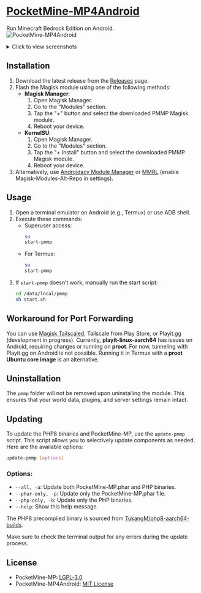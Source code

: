 
# [PocketMine-MP](https://github.com/pmmp/PocketMine-MP)[4Android](https://github.com/TukangM/PocketMine-MP4Android)  
Run Minecraft Bedrock Edition on Android.  
![PocketMine-MP4Android](https://tukangm.github.io/asset/img/pocketmine4android/pocketmine.jpg)

<details>
<summary>Click to view screenshots</summary>

![Screenshot 1](https://github.com/TukangM/PocketMine-MP4Android/assets/91467886/2c3438f5-4cf6-4d08-9b6c-5e3c5b8caa56)  
![Screenshot 2](https://github.com/TukangM/PocketMine-MP4Android/assets/91467886/612e50c3-bc8a-4f72-bade-37ad2187bd76)  
![Screenshot 3](https://github.com/TukangM/PocketMine-MP4Android/assets/91467886/2c46ad81-bdc5-41ff-9dd6-61c688c1a71b)

</details>

## Installation

1. Download the latest release from the [Releases](https://github.com/Magisk-Modules-Alt-Repo/pmmp/releases) page.
2. Flash the Magisk module using one of the following methods:
   - **Magisk Manager**:
     1. Open Magisk Manager.
     2. Go to the "Modules" section.
     3. Tap the "+" button and select the downloaded PMMP Magisk module.
     4. Reboot your device.
   - **KernelSU**:
     1. Open Magisk Manager.
     2. Go to the "Modules" section.
     3. Tap the "+ Install" button and select the downloaded PMMP Magisk module.
     4. Reboot your device.
3. Alternatively, use [Androidacy Module Manager](https://github.com/Androidacy/MagiskModuleManager) or [MMRL](https://github.com/DerGoogler/MMRL) (enable Magisk-Modules-Alt-Repo in settings).

## Usage

1. Open a terminal emulator on Android (e.g., Termux) or use ADB shell.
2. Execute these commands:
   - Superuser access:
     ```bash
     su
     start-pmmp
     ```
   - For Termux:
     ```bash
     su
     start-pmmp
     ```
3. If `start-pmmp` doesn’t work, manually run the start script:
   ```bash
   cd /data/local/pmmp
   sh start.sh
   ```

## Workaround for Port Forwarding

You can use [Magisk Tailscaled](https://github.com/anasfanani/Magisk-Tailscaled), Tailscale from Play Store, or Playit.gg (development in progress). Currently, **playit-linux-aarch64** has issues on Android, requiring changes or running on **proot**. For now, tunneling with Playit.gg on Android is not possible. Running it in Termux with a **proot Ubuntu core image** is an alternative.

## Uninstallation

The `pmmp` folder will not be removed upon uninstalling the module. This ensures that your world data, plugins, and server settings remain intact.

## Updating

To update the PHP8 binaries and PocketMine-MP, use the `update-pmmp` script. This script allows you to selectively update components as needed. Here are the available options:

```bash
update-pmmp [options]
```

### Options:
- `--all, -a`: Update both PocketMine-MP.phar and PHP binaries.
- `--phar-only, -p`: Update only the PocketMine-MP.phar file.
- `--php-only, -b`: Update only the PHP binaries.
- `--help`: Show this help message.

The PHP8 precompiled binary is sourced from [TukangM/php8-aarch64-builds](https://github.com/TukangM/php8-aarch64-builds).

Make sure to check the terminal output for any errors during the update process.



## License

- PocketMine-MP: [LGPL-3.0](https://github.com/pmmp/PocketMine-MP?tab=LGPL-3.0-1-ov-file)
- PocketMine-MP4Android: [MIT License](https://github.com/TukangM/PocketMine-MP4Android/blob/main/LICENSE)

